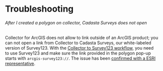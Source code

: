 # Troubleshooting

###### After I created a polygon on collector, Cadasta Surveys does not open

Collector for ArcGIS does not allow to link outside of an ArcGIS product; you can not open a link from Collector to Cadasta Surveys, our white-labeled version of Survey123. With the [Collector to Survey123 workflow](/workflows/collector-to-survey123-workflow.md), you need to use Survey123 and make sure the link provided in the polygon pop-up starts with `arcgis-survey123://`. The issue has been [confirmed with a ESRI representative](https://my.esri.com/#/support/cases/02229327). 

